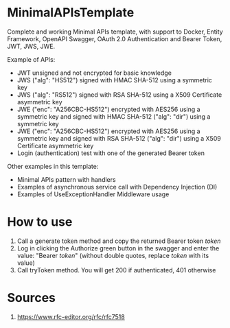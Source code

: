 # MinimalAPIsTemplate
Complete and working Minimal APIs template, with support to Docker, Entity Framework, OpenAPI Swagger, OAuth 2.0 Authentication and Bearer Token, JWT, JWS, JWE.  
  
Example of APIs:  
- JWT unsigned and not encrypted for basic knowledge  
- JWS ("alg": "HS512") signed with HMAC SHA-512 using a symmetric key  
- JWS ("alg": "RS512") signed with RSA SHA-512 using a X509 Certificate asymmetric key  
- JWE ("enc": "A256CBC-HS512") encrypted with AES256 using a symmetric key and signed with HMAC SHA-512 ("alg": "dir") using a symmetric key  
- JWE ("enc": "A256CBC-HS512") encrypted with AES256 using a symmetric key and signed with RSA SHA-512 ("alg": "dir") using a X509 Certificate asymmetric key  
- Login (authentication) test with one of the generated Bearer token  

Other examples in this template:  
- Minimal APIs pattern with handlers
- Examples of asynchronous service call with Dependency Injection (DI)  
- Examples of UseExceptionHandler Middleware usage  

# How to use
1. Call a generate token method and copy the returned Bearer token *token*  
2. Log in clicking the Authorize green button in the swagger and enter the value: "Bearer *token*" (without double quotes, replace *token* with its value)  
3. Call tryToken method. You will get 200 if authenticated, 401 otherwise  

# Sources
1. https://www.rfc-editor.org/rfc/rfc7518
